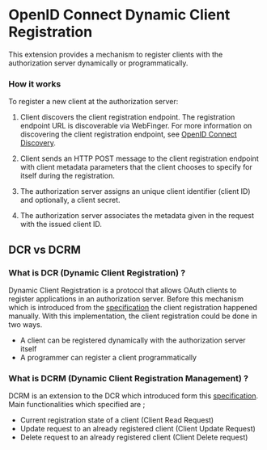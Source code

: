# OpenID Connect Dynamic Client Registration

This extension provides a mechanism to register clients with the authorization server dynamically or programmatically. 
 

### How it works 

To register a new client at the authorization server:

1. Client discovers the client registration endpoint. The registration endpoint URL is discoverable via WebFinger.
   For more information on discovering the client registration endpoint, see [OpenID Connect Discovery](../authentication/discovery.md).
   
2. Client sends an HTTP POST message to the client registration endpoint with client metadata parameters that the client
   chooses to specify for itself during the registration.
   
3. The authorization server assigns an unique client identifier (client ID) and optionally, a client secret.

4. The authorization server associates the metadata given in the request with the issued client ID.


## DCR vs DCRM
### What is DCR (Dynamic Client Registration) ?

Dynamic Client Registration is a protocol that allows OAuth clients to register applications in an authorization server.
Before this mechanism which is introduced from the [specification](https://tools.ietf.org/html/rfc7591) the client registration
happened manually. With this implementation, the client registration could be done in two ways.

- A client can be registered dynamically with the authorization server itself
- A programmer can register a client programmatically


### What is DCRM (Dynamic Client Registration Management) ?

DCRM is an extension to the DCR which introduced form this [specification](https://tools.ietf.org/html/rfc7592). 
Main functionalities which specified are ;

- Current registration state of a client (Client Read Request)
- Update request to an already registered client (Client Update Request)
- Delete request to an already registered client (Client Delete request)
